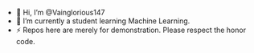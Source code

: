 - 👋 Hi, I’m @Vainglorious147
- 🌱 I’m currently a student learning Machine Learning.
- ⚡ Repos here are merely for demonstration. Please respect the honor code.

<!---
Vainglorious147/Vainglorious147 is a ✨ special ✨ repository because its `README.md` (this file) appears on your GitHub profile.
You can click the Preview link to take a look at your changes.
--->
